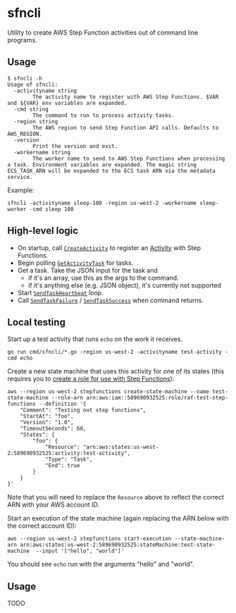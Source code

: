 # sfncli

Utility to create AWS Step Function activities out of command line programs.

## Usage

```
$ sfncli -h
Usage of sfncli:
  -activityname string
    	The activity name to register with AWS Step Functions. $VAR and ${VAR} env variables are expanded.
  -cmd string
    	The command to run to process activity tasks.
  -region string
    	The AWS region to send Step Function API calls. Defaults to AWS_REGION.
  -version
    	Print the version and exit.
  -workername string
    	The worker name to send to AWS Step Functions when processing a task. Environment variables are expanded. The magic string ECS_TASK_ARN will be expanded to the ECS task ARN via the metadata service.
```

Example:

```
sfncli -activityname sleep-100 -region us-west-2 -workername sleep-worker -cmd sleep 100
```

## High-level logic

- On startup, call [`CreateActivity`](http://docs.aws.amazon.com/step-functions/latest/apireference/API_CreateActivity.html) to register an [Activity](http://docs.aws.amazon.com/step-functions/latest/dg/concepts-activities.html) with Step Functions.
- Begin polling [`GetActivityTask`](http://docs.aws.amazon.com/step-functions/latest/apireference/API_GetActivityTask.html) for tasks.
- Get a task. Take the JSON input for the task and
  - if it's an array, use this as the args to the command.
  - if it's anything else (e.g. JSON object), it's currently not supported
- Start [`SendTaskHeartbeat`](http://docs.aws.amazon.com/step-functions/latest/apireference/API_SendTaskHeartbeat.html) loop.
- Call [`SendTaskFailure`](http://docs.aws.amazon.com/step-functions/latest/apireference/API_SendTaskFailure.html) / [`SendTaskSuccess`](http://docs.aws.amazon.com/step-functions/latest/apireference/API_SendTaskSuccess.html) when command returns.

## Local testing

Start up a test activity that runs `echo` on the work it receives.

```
go run cmd/sfncli/*.go -region us-west-2 -activityname test-activity -cmd echo
```

Create a new state machine that uses this activity for one of its states (this requires you to [create a role for use with Step Functions](http://docs.aws.amazon.com/step-functions/latest/dg/procedure-create-iam-role.html)):

```
aws --region us-west-2 stepfunctions create-state-machine --name test-state-machine --role-arn arn:aws:iam::589690932525:role/raf-test-step-functions --definition '{
    "Comment": "Testing out step functions",
    "StartAt": "foo",
    "Version": "1.0",
    "TimeoutSeconds": 60,
    "States": {
        "foo": {
            "Resource": "arn:aws:states:us-west-2:589690932525:activity:test-activity",
            "Type": "Task",
            "End": true
        }
    }
}'
```

Note that you will need to replace the `Resource` above to reflect the correct ARN with your AWS account ID.

Start an execution of the state machine (again replacing the ARN below with the correct account ID):

```
aws --region us-west-2 stepfunctions start-execution --state-machine-arn arn:aws:states:us-west-2:589690932525:stateMachine:test-state-machine  --input '["hello", "world"]'
```

You should see `echo` run with the arguments "hello" and "world".

## Usage

TODO
